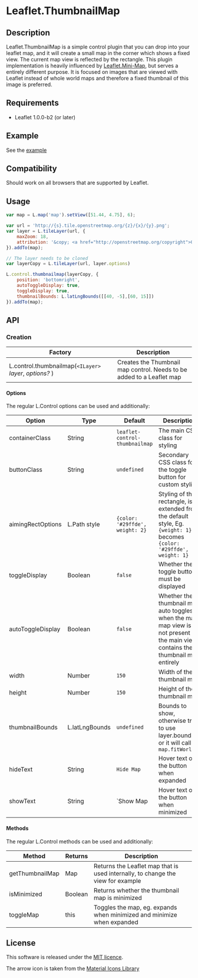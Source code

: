 Leaflet.ThumbnailMap
==========
## Description
Leaflet.ThumbnailMap is a simple control plugin that you can drop into your leaflet map, and it will create a small map in the corner which shows a fixed view. The current map view is reflected by the rectangle. This plugin implementation is heavily influenced by [Leaflet.Mini-Map](https://github.com/Norkart/Leaflet-MiniMap), but serves a entirely different purpose. It is focused on images that are viewed with Leaflet instead of whole world maps and therefore a fixed thumbnail of this image is preferred.

## Requirements
- Leaflet 1.0.0-b2 (or later)

## Example
See the [example](http://cmulders.github.io/Leaflet.ThumbnailMap/examples/example.html)

## Compatibility
Should work on all browsers that are supported by Leaflet.

## Usage
```js
var map = L.map('map').setView([51.44, 4.75], 6);

var url = 'http://{s}.tile.openstreetmap.org/{z}/{x}/{y}.png';
var layer = L.tileLayer(url, {
    maxZoom: 18,
    attribution: '&copy; <a href="http://openstreetmap.org/copyright">OpenStreetMap</a> contributors'
}).addTo(map);

// The layer needs to be cloned
var layerCopy = L.tileLayer(url, layer.options)

L.control.thumbnailmap(layerCopy, {
    position: 'bottomright',
    autoToggleDisplay: true,
    toggleDisplay: true,
    thumbnailBounds: L.latLngBounds([[40, -5],[60, 15]])
}).addTo(map);
```

## API
### Creation
Factory                                               | Description
----------------------------------------------------- | --- 
L.control.thumbnailmap(`<ILayer>` *layer*, *options?* ) | Creates the Thumbnail map control. Needs to be added to a Leaflet map

#### Options
The regular L.Control options can be used and additionally:

Option              | Type           | Default                         | Description
------------------- | -------------- | ------------------------------- | ---
containerClass      | String         | `leaflet-control-thumbnailmap`  | The main CSS class for styling
buttonClass         | String         | `undefined`                     | Secondary CSS class for the toggle button for custom styling
aimingRectOptions   | L.Path style   | `{color: '#29ffde', weight: 2}` | Styling of the rectangle, is extended from the default style, Eg. `{weight: 1}` becomes `{color: '#29ffde', weight: 1}`
toggleDisplay       | Boolean        | `false`                         | Whether the toggle button must be displayed
autoToggleDisplay   | Boolean        | `false`                         | Whether the thumbnail map auto toggles when the main map view is not present or the main view contains the thumbnail map entirely
width               | Number         | `150`                           | Width of the thumbnail map
height              | Number         | `150`                           | Height of the thumbnail map
thumbnailBounds     | L.latLngBounds | `undefined`                     | Bounds to show, otherwise tries to use layer.bounds or it will call `map.fitWorld()`
hideText            | String         | `Hide Map`                      | Hover text of the button when expanded
showText            | String         | `Show Map                       | Hover text of the button when minimized


#### Methods
The regular L.Control methods can be used and additionally:

Method          | Returns     | Description
--------------- | ----------- | ---
getThumbnailMap | Map         | Returns the Leaflet map that is used internally, to change the view for example
isMinimized     | Boolean     | Returns whether the thumbnail map is minimized
toggleMap       | this        | Toggles the map, eg. expands when minimized and minimize when expanded

## License
This software is released under the [MIT licence](http://www.opensource.org/licenses/mit-license.php).

The arrow icon is taken from the [Material Icons Library](https://github.com/google/material-design-icons)
